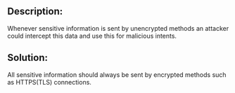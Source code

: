 ## Description:

Whenever sensitive information is sent by unencrypted methods an attacker could intercept
this data and use this for malicious intents.

## Solution:

All sensitive information should always be sent by encrypted methods
such as HTTPS(TLS) connections.


